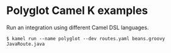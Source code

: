 # Polyglot Camel K examples

Run an integration using different Camel DSL languages.

```
$ kamel run --name polyglot --dev routes.yaml beans.groovy JavaRoute.java
```